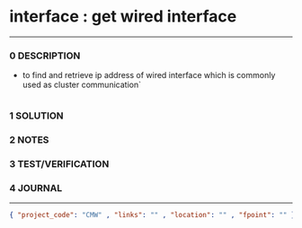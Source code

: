 # interface : get wired interface
--------------------------------
### 0 DESCRIPTION

- to find and retrieve ip address of wired interface which is commonly used as cluster communication`

<img alt="" src="https://cdn.shopify.com/s/files/1/1268/5407/files/what-is-an-ethernet-port-main.jpg?v=1593553569"/>

### 1 SOLUTION


### 2 NOTES


### 3 TEST/VERIFICATION


### 4 JOURNAL



--------------------------------
```json
{ "project_code": "CMW" , "links": "" , "location": "" , "fpoint": "" }
```
